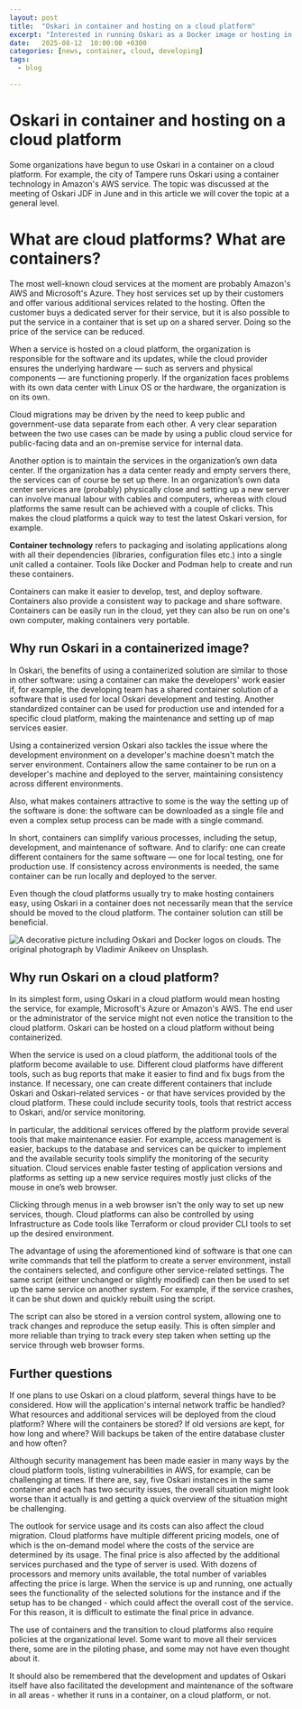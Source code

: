 ```yaml
---
layout: post
title:  "Oskari in container and hosting on a cloud platform"
excerpt: "Interested in running Oskari as a Docker image or hosting in AWS? Look no further!"
date:   2025-08-12  10:00:00 +0300
categories: [news, container, cloud, developing]
tags:
  - blog

---
```


# Oskari in container and hosting on a cloud platform

Some organizations have begun to use Oskari in a container on a cloud platform. For example, the city of Tampere runs Oskari using a container technology in Amazon's AWS service. The topic was discussed at the meeting of Oskari JDF in June and in this article we will cover the topic at a general level.

# What are cloud platforms? What are containers?

The most well-known cloud services at the moment are probably Amazon's AWS and Microsoft's Azure. They host services set up by their customers and offer various additional services related to the hosting. Often the customer buys a dedicated server for their service, but it is also possible to put the service in a container that is set up on a shared server. Doing so the price of the service can be reduced.

When a service is hosted on a cloud platform, the organization is responsible for the software and its updates, while the cloud provider ensures the underlying hardware — such as servers and physical components — are functioning properly. If the organization faces problems with its own data center with Linux OS or the hardware, the organization is on its own.

Cloud migrations may be driven by the need to keep public and government-use data separate from each other. A very clear separation between the two use cases can be made by using a public cloud service for public-facing data and an on-premise service for internal data.

Another option is to maintain the services in the organization’s own data center. If the organization has a data center ready and empty servers there, the services can of course be set up there. In an organization’s own data center services are (probably) physically close and setting up a new server can involve manual labour with cables and computers, whereas with cloud platforms the same result can be achieved with a couple of clicks. This makes the cloud platforms a quick way to test the latest Oskari version, for example.

**Container technology** refers to packaging and isolating applications along with all their dependencies (libraries, configuration files etc.) into a single unit called a container. Tools like Docker and Podman help to create and run these containers. 

Containers can make it easier to develop, test, and deploy software. Containers also provide a consistent way to package and share software. Containers can be easily run in the cloud, yet they can also be run on one's own computer, making containers very portable. 

## Why run Oskari in a containerized image?

In Oskari, the benefits of using a containerized solution are similar to those in other software: using a container can make the developers' work easier if, for example, the developing team has a shared container solution of a software that is used for local Oskari development and testing. Another standardized container can be used for production use and intended for a specific cloud platform, making the maintenance and setting up of map services easier. 

Using a containerized version Oskari also tackles the issue where the development environment on a developer's machine doesn't match the server environment. Containers allow the same container to be run on a developer's machine and deployed to the server, maintaining consistency across different environments. 

Also, what makes containers attractive to some is the way the setting up of the software is done: the software can be downloaded as a single file and even a complex setup process can be made with a single command. 

In short, containers can simplify various processes, including the setup, development, and maintenance of software. And to clarify: one can create different containers for the same software — one for local testing, one for production use. If consistency across environments is needed, the same container can be run locally and deployed to the server.

Even though the cloud platforms usually try to make hosting containers easy, using Oskari in a container does not necessarily mean that the service should be moved to the cloud platform. The container solution can still be beneficial. 

![A decorative picture including Oskari and Docker logos on clouds. The original photograph by Vladimir Anikeev on Unsplash.](/resources/2025/oskari_cloud.png)
      
## Why run Oskari on a cloud platform?

In its simplest form, using Oskari in a cloud platform would mean hosting the service, for example, Microsoft's Azure or Amazon's AWS. The end user or the administrator of the service might not even notice the transition to the cloud platform. Oskari can be hosted on a cloud platform without being containerized.

When the service is used on a cloud platform, the additional tools of the platform become available to use. Different cloud platforms have different tools, such as bug reports that make it easier to find and fix bugs from the instance. If necessary, one can create different containers that include Oskari and Oskari-related services - or that have services provided by the cloud platform. These could include security tools, tools that restrict access to Oskari, and/or service monitoring.

In particular, the additional services offered by the platform provide several tools that make maintenance easier. For example, access management is easier, backups to the database and services can be quicker to implement and the available security tools simplify the monitoring of the security situation. Cloud services enable faster testing of application versions and platforms as setting up a new service requires mostly just clicks of the mouse in one’s web browser.

Clicking through menus in a web browser isn't the only way to set up new services, though. Cloud platforms can also be controlled by using Infrastructure as Code tools like Terraform or cloud provider CLI tools to set up the desired environment. 

The advantage of using the aforementioned kind of software is that one can write commands that tell the platform to create a server environment, install the containers selected, and configure other service-related settings. The same script (either unchanged or slightly modified) can then be used to set up the same service on another system. For example, if the service crashes, it can be shut down and quickly rebuilt using the script. 

The script can also be stored in a version control system, allowing one to track changes and reproduce the setup easily. This is often simpler and more reliable than trying to track every step taken when setting up the service through web browser forms.

## Further questions

If one plans to use Oskari on a cloud platform, several things have to be considered. How will the application's internal network traffic be handled? What resources and additional services will be deployed from the cloud platform? Where will the containers be stored? If old versions are kept, for how long and where? Will backups be taken of the entire database cluster and how often?

Although security management has been made easier in many ways by the cloud platform tools, listing vulnerabilities in AWS, for example, can be challenging at times. If there are, say, five Oskari instances in the same container and each has two security issues, the overall situation might look worse than it actually is and getting a quick overview of the situation might be challenging.

The outlook for service usage and its costs can also affect the cloud migration. Cloud platforms have multiple different pricing models, one of which is the on-demand model where the costs of the service are determined by its usage. The final price is also affected by the additional services purchased and the type of server is used. With dozens of processors and memory units available, the total number of variables affecting the price is large. When the service is up and running, one actually sees the functionality of the selected solutions for the instance and if the setup has to be changed - which could affect the overall cost of the service. For this reason, it is difficult to estimate the final price in advance.

The use of containers and the transition to cloud platforms also require policies at the organizational level. Some want to move all their services there, some are in the piloting phase, and some may not have even thought about it.

It should also be remembered that the development and updates of Oskari itself have also facilitated the development and maintenance of the software in all areas - whether it runs in a container, on a cloud platform, or not.